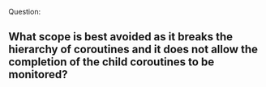 Question:
## What scope is best avoided as it  breaks the hierarchy of coroutines and it does not allow the completion of the child coroutines to be monitored?
